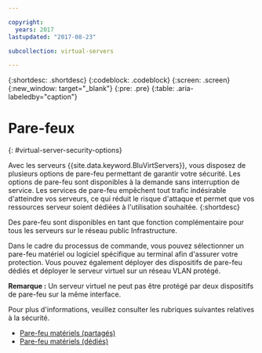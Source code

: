 ```yaml
---

copyright:
  years: 2017
lastupdated: "2017-08-23"

subcollection: virtual-servers

---
```


{:shortdesc: .shortdesc}
{:codeblock: .codeblock}
{:screen: .screen}
{:new_window: target="_blank"}
{:pre: .pre}
{:table: .aria-labeledby="caption"}


# Pare-feux
{: #virtual-server-security-options}

Avec les serveurs {{site.data.keyword.BluVirtServers}}, vous disposez de plusieurs options de pare-feu permettant de garantir votre sécurité.  Les options de pare-feu sont disponibles à la demande sans interruption de service. Les services de pare-feu empêchent tout trafic indésirable d'atteindre vos serveurs, ce qui réduit le risque d'attaque et permet que vos ressources serveur soient dédiées à l'utilisation souhaitée.
{:shortdesc}

Des pare-feu sont disponibles en tant que fonction complémentaire pour tous les serveurs sur le réseau public Infrastructure.

Dans le cadre du processus de commande, vous pouvez sélectionner un pare-feu matériel ou logiciel spécifique au terminal afin d'assurer votre protection. Vous pouvez également déployer des dispositifs de pare-feu dédiés et déployer le serveur virtuel sur un réseau VLAN protégé.  

**Remarque :** Un serveur virtuel ne peut pas être protégé par deux dispositifs de pare-feu sur la même interface.

Pour plus d'informations, veuillez consulter les rubriques suivantes relatives à la sécurité.

* [Pare-feu matériels (partagés)](/docs/infrastructure/hardware-firewall-shared?topic=hardware-firewall-shared-getting-started-with-hardware-firewall-shared)
* [Pare-feu matériels (dédiés)](/docs/infrastructure/hardware-firewall-dedicated?topic=hardware-firewall-dedicated-getting-started-with-hardware-firewall-dedicated)
